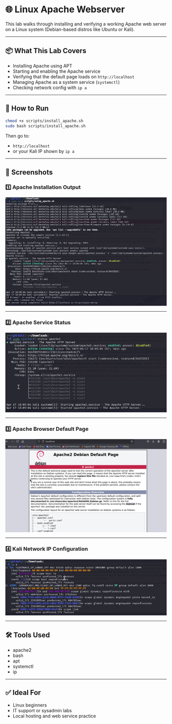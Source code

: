 # 🌐 Linux Apache Webserver

This lab walks through installing and verifying a working Apache web server on a Linux system (Debian-based distros like Ubuntu or Kali).

---

## 📦 What This Lab Covers

- Installing Apache using APT
- Starting and enabling the Apache service
- Verifying that the default page loads on `http://localhost`
- Managing Apache as a system service (`systemctl`)
- Checking network config with `ip a`

---

## 🚀 How to Run

```bash
chmod +x scripts/install_apache.sh
sudo bash scripts/install_apache.sh
```

Then go to:

- `http://localhost`
- or your Kali IP shown by `ip a`

---

## 📸 Screenshots

### 1️⃣ Apache Installation Output  
![Apache Installation Output](screenshots/01_apache_installation_output.png)

---

### 2️⃣ Apache Service Status  
![Apache Service Status](screenshots/02_apache_service_status.png)

---

### 3️⃣ Apache Browser Default Page  
![Apache Browser Default Page](screenshots/03_apache_browser_default_page.png)

---

### 4️⃣ Kali Network IP Configuration  
![Kali IP](screenshots/04_network_interface_info.png)

---

## 🛠 Tools Used

- apache2
- bash
- apt
- systemctl
- ip

---

## ✅ Ideal For

- Linux beginners
- IT support or sysadmin labs
- Local hosting and web service practice

